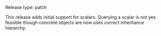 Release type: patch

This release adds initial support for scalars. Querying a scalar is not yes feasible
though concrete objects are now uses correct inheritance hierarchy.
